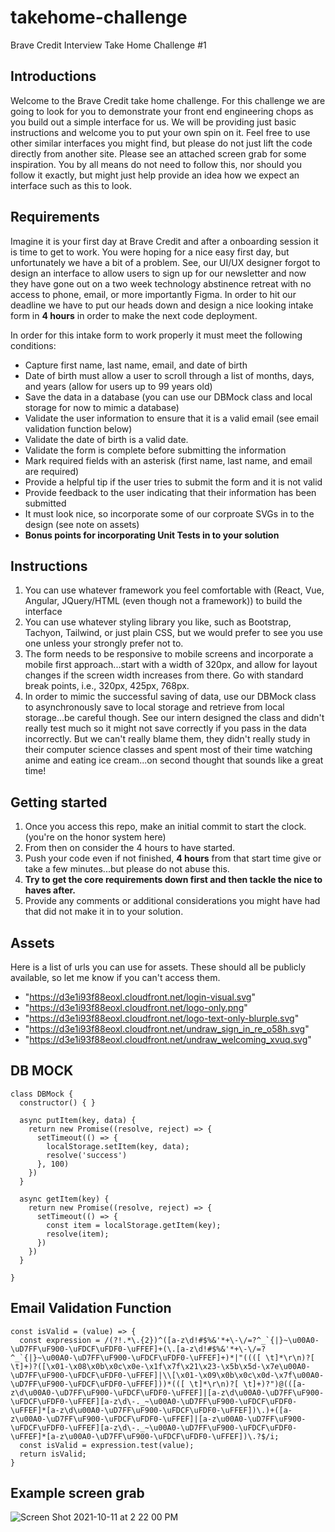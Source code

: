 # takehome-challenge
Brave Credit Interview Take Home Challenge #1

## Introductions
Welcome to the Brave Credit take home challenge. For this challenge we are going to look for you to demonstrate your front end engineering chops as you build out a simple interface for us. We will be providing just basic instructions and welcome you to put your own spin on it. Feel free to use other similar interfaces you might find, but please do not just lift the code directly from another site. Please see an attached screen grab for some inspiration. You by all means do not need to follow this, nor should you follow it exactly, but might just help provide an idea how we expect an interface such as this to look.

## Requirements
Imagine it is your first day at Brave Credit and after a onboarding session it is time to get to work. You were hoping for a nice easy first day, but unfortunately we have a bit of a problem. See, our UI/UX designer forgot to design an interface to allow users to sign up for our newsletter and now they have gone out on a two week technology abstinence retreat with no access to phone, email, or more importantly Figma. In order to hit our deadline we have to put our heads down and design a nice looking intake form in **4 hours** in order to make the next code deployment.  

In order for this intake form to work properly it must meet the following conditions:
- Capture first name, last name, email, and date of birth
- Date of birth must allow a user to scroll through a list of months, days, and years (allow for users up to 99 years old)
- Save the data in a database (you can use our DBMock class and local storage for now to mimic a database)
- Validate the user information to ensure that it is a valid email (see email validation function below)
- Validate the date of birth is a valid date.
- Validate the form is complete before submitting the information
- Mark required fields with an asterisk (first name, last name, and email are required)
- Provide a helpful tip if the user tries to submit the form and it is not valid
- Provide feedback to the user indicating that their information has been submitted
- It must look nice, so incorporate some of our corproate SVGs in to the design (see note on assets)
- **Bonus points for incorporating Unit Tests in to your solution**

## Instructions
1. You can use whatever framework you feel comfortable with (React, Vue, Angular, JQuery/HTML (even though not a framework)) to build the interface
2. You can use whatever styling library you like, such as Bootstrap, Tachyon, Tailwind, or just plain CSS, but we would prefer to see you use one unless your strongly prefer not to.
3. The form needs to be responsive to mobile screens and incorporate a mobile first approach...start with a width of 320px, and allow for layout changes if the screen width increases from there. Go with standard break points, i.e., 320px, 425px, 768px.
4. In order to mimic the successful saving of data, use our DBMock class to asynchronously save to local storage and retrieve from local storage...be careful though. See our intern designed the class and didn't really test much so it might not save correctly if you pass in the data incorrectly. But we can't really blame them, they didn't really study in their computer science classes and spent most of their time watching anime and eating ice cream...on second thought that sounds like a great time!

## Getting started
1. Once you access this repo, make an initial commit to start the clock. (you're on the honor system here)
2. From then on consider the 4 hours to have started. 
3. Push your code even if not finished, **4 hours** from that start time give or take a few minutes...but please do not abuse this. 
4. **Try to get the core requirements down first and then tackle the nice to haves after.**
5. Provide any comments or additional considerations you might have had that did not make it in to your solution. 

## Assets
Here is a list of urls you can use for assets. These should all be publicly available, so let me know if you can't access them.
- "https://d3e1i93f88eoxl.cloudfront.net/login-visual.svg"
- "https://d3e1i93f88eoxl.cloudfront.net/logo-only.png"
- "https://d3e1i93f88eoxl.cloudfront.net/logo-text-only-blurple.svg"
- "https://d3e1i93f88eoxl.cloudfront.net/undraw_sign_in_re_o58h.svg"
- "https://d3e1i93f88eoxl.cloudfront.net/undraw_welcoming_xvuq.svg"

## DB MOCK
```
class DBMock {
  constructor() { }
  
  async putItem(key, data) {
    return new Promise((resolve, reject) => {
      setTimeout(() => {
        localStorage.setItem(key, data);
        resolve('success')
      }, 100)
    })
  }

  async getItem(key) {
    return new Promise((resolve, reject) => {
      setTimeout(() => {
        const item = localStorage.getItem(key);
        resolve(item);
      })
    })
  }

}
```

## Email Validation Function
```
const isValid = (value) => {
  const expression = /(?!.*\.{2})^([a-z\d!#$%&'*+\-\/=?^_`{|}~\u00A0-\uD7FF\uF900-\uFDCF\uFDF0-\uFFEF]+(\.[a-z\d!#$%&'*+\-\/=?^_`{|}~\u00A0-\uD7FF\uF900-\uFDCF\uFDF0-\uFFEF]+)*|"((([ \t]*\r\n)?[ \t]+)?([\x01-\x08\x0b\x0c\x0e-\x1f\x7f\x21\x23-\x5b\x5d-\x7e\u00A0-\uD7FF\uF900-\uFDCF\uFDF0-\uFFEF]|\\[\x01-\x09\x0b\x0c\x0d-\x7f\u00A0-\uD7FF\uF900-\uFDCF\uFDF0-\uFFEF]))*(([ \t]*\r\n)?[ \t]+)?")@(([a-z\d\u00A0-\uD7FF\uF900-\uFDCF\uFDF0-\uFFEF]|[a-z\d\u00A0-\uD7FF\uF900-\uFDCF\uFDF0-\uFFEF][a-z\d\-._~\u00A0-\uD7FF\uF900-\uFDCF\uFDF0-\uFFEF]*[a-z\d\u00A0-\uD7FF\uF900-\uFDCF\uFDF0-\uFFEF])\.)+([a-z\u00A0-\uD7FF\uF900-\uFDCF\uFDF0-\uFFEF]|[a-z\u00A0-\uD7FF\uF900-\uFDCF\uFDF0-\uFFEF][a-z\d\-._~\u00A0-\uD7FF\uF900-\uFDCF\uFDF0-\uFFEF]*[a-z\u00A0-\uD7FF\uF900-\uFDCF\uFDF0-\uFFEF])\.?$/i;
  const isValid = expression.test(value);
  return isValid;
}
```

## Example screen grab
![Screen Shot 2021-10-11 at 2 22 00 PM](https://user-images.githubusercontent.com/60827135/136860733-41c2dbcc-d481-4f27-8358-c4210b03aec5.png)

